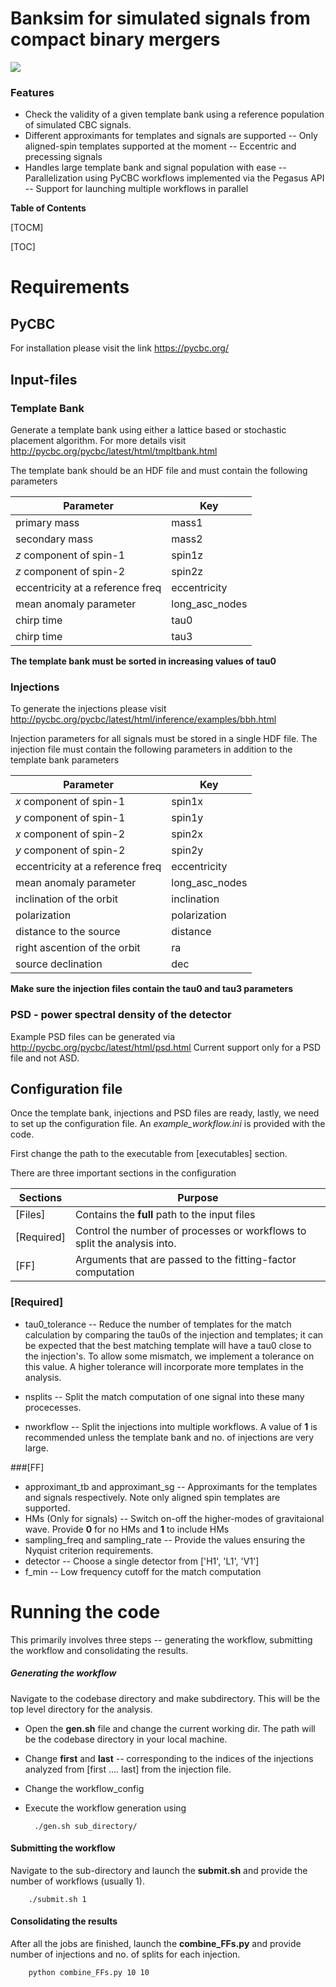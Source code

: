 
# Banksim for simulated signals from compact binary mergers

![](https://pandao.github.io/editor.md/images/logos/editormd-logo-180x180.png)


### Features

- Check the validity of a given template bank using a reference population of simulated CBC signals.
- Different approximants for templates and signals are supported
-- Only aligned-spin templates supported at the moment
--  Eccentric and precessing signals
- Handles large template bank and signal population with ease 
-- Parallelization using PyCBC workflows implemented via the Pegasus API
-- Support for launching multiple workflows in parallel

**Table of Contents**

[TOCM]

[TOC]

# Requirements
## PyCBC
For installation please visit the link https://pycbc.org/

## Input-files
### Template Bank
Generate a template bank using either a lattice based or stochastic placement algorithm. For more details visit http://pycbc.org/pycbc/latest/html/tmpltbank.html

The template bank should be an HDF file and must contain the following parameters 

Parameter | Key
------------- | -------------
primary mass | mass1
secondary mass | mass2
*z* component of spin-1  |  spin1z
*z* component of spin-2  |  spin2z
eccentricity at a reference freq | eccentricity
mean anomaly parameter | long_asc_nodes
chirp time | tau0
chirp time | tau3

**The template bank must be sorted in increasing values of tau0**

### Injections
To generate the injections please visit http://pycbc.org/pycbc/latest/html/inference/examples/bbh.html

Injection parameters for all signals must be stored in a single HDF file.
The injection file must contain the following parameters in addition to the template bank parameters

Parameter | Key
------------- | -------------
*x* component of spin-1  |  spin1x
*y* component of spin-1  |  spin1y
*x* component of spin-2  |  spin2x
*y* component of spin-2  |  spin2y
eccentricity at a reference freq | eccentricity
mean anomaly parameter | long_asc_nodes
inclination of the orbit | inclination
polarization |  polarization
distance to the source | distance
right ascention of the orbit | ra 
source declination | dec

**Make sure the injection files contain the tau0 and tau3 parameters**

### PSD - power spectral density of the detector

Example PSD files can be generated via http://pycbc.org/pycbc/latest/html/psd.html
Current support only for a PSD file and not ASD.

## Configuration file

Once the template bank, injections and PSD files are ready, lastly, we need to set up the configuration file. An *example_workflow.ini*  is provided with the code.

First change the path to the executable from [executables]  section.

There are three important sections in the configuration 

Sections | Purpose
------------- | -------------
[Files]  | Contains the **full** path to the input files
[Required]  | Control the number of processes or workflows to split the analysis into.
[FF] | Arguments that are passed to the fitting-factor computation

### [Required]
+ tau0_tolerance -- Reduce the number of templates for the match calculation by comparing the tau0s of the injection and templates; it can be expected that the best matching template will have a tau0 close to the injection's. To allow some mismatch, we implement a tolerance on this value. A higher tolerance will incorporate more templates in the analysis.

+ nsplits -- Split the match computation of one signal into these many procecesses.

+ nworkflow -- Split the injections into multiple workflows. A value of **1** is recommended unless the template bank and no. of injections are very large.

###[FF]
+ approximant_tb and approximant_sg -- Approximants for the templates and signals respectively. Note only aligned spin templates are supported.
+ HMs (Only for signals)   -- Switch on-off the higher-modes of gravitaional wave. Provide **0** for no HMs and **1** to include HMs
+ sampling_freq and sampling_rate -- Provide the values ensuring the Nyquist criterion requirements.
+ detector -- Choose a single detector from ['H1', 'L1', 'V1']
+ f_min -- Low frequency cutoff for the match computation



# Running the code

This primarily involves three steps -- generating the workflow, submitting the workflow and consolidating the results.

##### Generating the workflow

Navigate to the codebase directory and make subdirectory. This will be the top level directory for the analysis. 

+ Open the **gen.sh** file and change the current working dir. The path will be the codebase directory in your local machine.
+  Change **first** and **last** --  corresponding to the indices of the injections analyzed from [first .... last] from the injection file.
+  Change the workflow_config

+ Execute the workflow generation using

    
        ./gen.sh sub_directory/
    
	

#### Submitting the workflow
Navigate to the sub-directory and launch the **submit.sh** and provide the number of workflows (usually 1).
    
        ./submit.sh 1
    
	
#### Consolidating the results
After all the jobs are finished, launch the **combine_FFs.py** and provide number of injections and no. of splits for each injection.

    
        python combine_FFs.py 10 10
    
